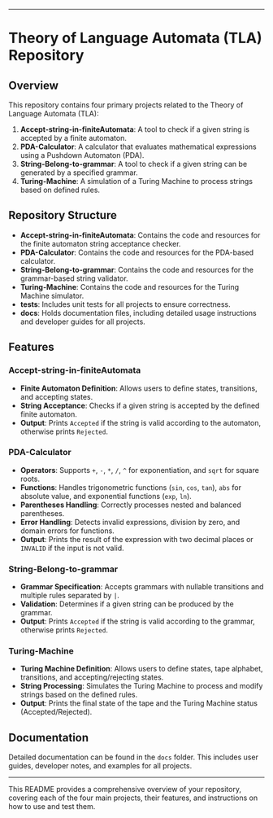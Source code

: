 
---

# Theory of Language Automata (TLA) Repository

## Overview

This repository contains four primary projects related to the Theory of Language Automata (TLA):

1. **Accept-string-in-finiteAutomata**: A tool to check if a given string is accepted by a finite automaton.
2. **PDA-Calculator**: A calculator that evaluates mathematical expressions using a Pushdown Automaton (PDA).
3. **String-Belong-to-grammar**: A tool to check if a given string can be generated by a specified grammar.
4. **Turing-Machine**: A simulation of a Turing Machine to process strings based on defined rules.

## Repository Structure

- **Accept-string-in-finiteAutomata**: Contains the code and resources for the finite automaton string acceptance checker.
- **PDA-Calculator**: Contains the code and resources for the PDA-based calculator.
- **String-Belong-to-grammar**: Contains the code and resources for the grammar-based string validator.
- **Turing-Machine**: Contains the code and resources for the Turing Machine simulator.
- **tests**: Includes unit tests for all projects to ensure correctness.
- **docs**: Holds documentation files, including detailed usage instructions and developer guides for all projects.

## Features

### Accept-string-in-finiteAutomata

- **Finite Automaton Definition**: Allows users to define states, transitions, and accepting states.
- **String Acceptance**: Checks if a given string is accepted by the defined finite automaton.
- **Output**: Prints `Accepted` if the string is valid according to the automaton, otherwise prints `Rejected`.

### PDA-Calculator

- **Operators**: Supports `+`, `-`, `*`, `/`, `^` for exponentiation, and `sqrt` for square roots.
- **Functions**: Handles trigonometric functions (`sin`, `cos`, `tan`), `abs` for absolute value, and exponential functions (`exp`, `ln`).
- **Parentheses Handling**: Correctly processes nested and balanced parentheses.
- **Error Handling**: Detects invalid expressions, division by zero, and domain errors for functions.
- **Output**: Prints the result of the expression with two decimal places or `INVALID` if the input is not valid.

### String-Belong-to-grammar

- **Grammar Specification**: Accepts grammars with nullable transitions and multiple rules separated by `|`.
- **Validation**: Determines if a given string can be produced by the grammar.
- **Output**: Prints `Accepted` if the string is valid according to the grammar, otherwise prints `Rejected`.

### Turing-Machine

- **Turing Machine Definition**: Allows users to define states, tape alphabet, transitions, and accepting/rejecting states.
- **String Processing**: Simulates the Turing Machine to process and modify strings based on the defined rules.
- **Output**: Prints the final state of the tape and the Turing Machine status (Accepted/Rejected).

## Documentation

Detailed documentation can be found in the `docs` folder. This includes user guides, developer notes, and examples for all projects.

---

This README provides a comprehensive overview of your repository, covering each of the four main projects, their features, and instructions on how to use and test them.
